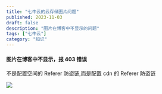 ```yaml
---
title: "七牛云的云存储图片问题"
published: 2023-11-03
draft: false
description: "图片在博客中不显示的问题"
tags: ["七牛云"]
category: "知识"
---
```


#### 图片在博客中不显示，报 403 错误

不是配置空间的 Referer 防盗链,而是配置 cdn 的 Referer 防盗链

![](https://cdn.jiangwei.zone/blog/20231103184935.png)
